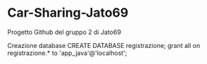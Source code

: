 # Car-Sharing-Jato69
Progetto Github del gruppo 2 di Jato69


Creazione database
CREATE DATABASE registrazione;
grant all on registrazione.* to 'app_java'@'localhost';
